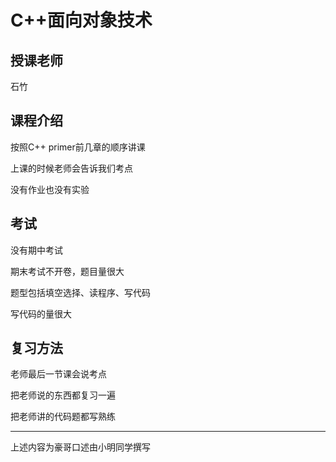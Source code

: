 # C++面向对象技术

## 授课老师

石竹



## 课程介绍

按照C++ primer前几章的顺序讲课

上课的时候老师会告诉我们考点

没有作业也没有实验



## 考试

没有期中考试

期末考试不开卷，题目量很大

题型包括填空选择、读程序、写代码

写代码的量很大



## 复习方法

老师最后一节课会说考点

把老师说的东西都复习一遍

把老师讲的代码题都写熟练

------

上述内容为豪哥口述由小明同学撰写

